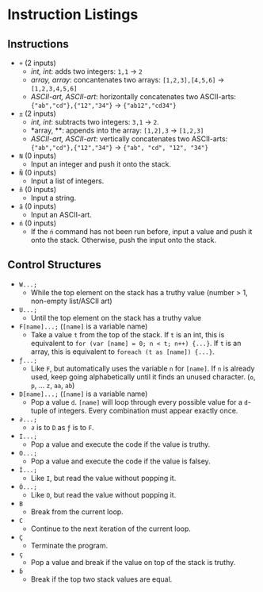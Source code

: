 # Instruction Listings #

## Instructions ##

- `+` (2 inputs)
  - *int, int*: adds two integers: `1,1` -> `2`
  - *array, array*: concantenates two arrays: `[1,2,3],[4,5,6]` -> `[1,2,3,4,5,6]`
  - *ASCII-art, ASCII-art*: horizontally concatenates two ASCII-arts: `{"ab","cd"},{"12","34"}` -> `{"ab12","cd34"}`
- `±` (2 inputs)
  - *int, int*: subtracts two integers: `3,1` -> `2`.
  - *array, **: appends into the array: `[1,2],3` -> `[1,2,3]`
  - *ASCII-art, ASCII-art*: vertically concatenates two ASCII-arts: `{"ab","cd"},{"12","34"}` -> `{"ab", "cd", "12", "34"}`
- `N` (0 inputs)
  - Input an integer and push it onto the stack.
- `Ñ` (0 inputs)
  - Input a list of integers.
- `ñ` (0 inputs)
  - Input a string.
- `ã` (0 inputs)
  - Input an ASCII-art.
- `ń` (0 inputs)
  - If the `ń` command has not been run before, input a value and push it onto the stack. Otherwise, push the input
    onto the stack.
  
## Control Structures ##

- `W...;`
  - While the top element on the stack has a truthy value (number > 1, non-empty list/ASCII art)
- `U...;`
  - Until the top element on the stack has a truthy value
- `F[name]...;` (`[name]` is a variable name)
  - Take a value `t` from the top of the stack. If `t` is an int, this is equivalent to `for (var [name] = 0;
    n < t; n++) {...}`. If `t` is an array, this is equivalent to `foreach (t as [name]) {...}`.
- `ƒ...;`
  - Like `F`, but automatically uses the variable `n` for `[name]`. If `n` is already used, keep going
    alphabetically until it finds an unused character. (`o`, `p`, ... `z`, `aa`, `ab`)
- `D[name]...;` (`[name]` is a variable name)
  - Pop a value `d`. `[name]` will loop through every possible value for a `d`-tuple of integers. Every combination
    must appear exactly once.
- `∂...;`
  - `∂` is to `D` as `ƒ` is to `F`.
- `I...;`
  - Pop a value and execute the code if the value is truthy.
- `O...;`
  - Pop a value and execute the code if the value is falsey.
- `Í...;`
  - Like `I`, but read the value without popping it.
- `Ó...;`
  - Like `O`, but read the value without popping it.
- `B`
  - Break from the current loop.
- `C`
  - Continue to the next iteration of the current loop.
- `Ç`
  - Terminate the program.
- `ç`
  - Pop a value and break if the value on top of the stack is truthy.
- `ɓ`
  - Break if the top two stack values are equal.
